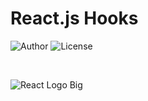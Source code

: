 # React.js Hooks
![Author](https://img.shields.io/badge/dayan-mendis%20-green.svg)
![License](https://img.shields.io/dub/l/vibe-d.svg)

&nbsp;

![React Logo Big](https://scotch-res.cloudinary.com/image/upload/dpr_1,w_1050,q_auto:good,f_auto/media/16966/WTuIcUkIRmyQ6fL58pCt_1_vHHBwcUFUaHWXntSnqKdCA.png.jpg)

